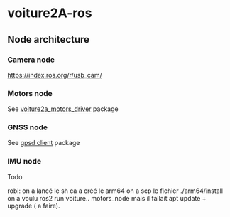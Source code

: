 # voiture2A-ros

## Node architecture

### Camera node
https://index.ros.org/r/usb_cam/

### Motors node
See [voiture2a_motors_driver](./src/voiture2a_motors_driver/README.md) package

### GNSS node
See [gpsd client](./src/gpsd_client/README.md) package

### IMU node
Todo

robi:
on a lancé le sh ca a créé le arm64
on a scp le fichier ./arm64/install
on a voulu ros2 run voiture.. motors_node
mais il fallait apt update + upgrade ( a faire).
